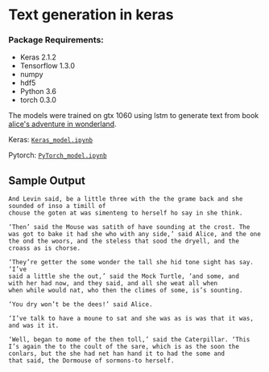 # Text generation in keras

### Package Requirements:
* Keras 2.1.2
* Tensorflow 1.3.0
* numpy
* hdf5
* Python 3.6
* torch 0.3.0

The models were trained on gtx 1060 using lstm to generate text from book [alice's adventure in wonderland](https://www.gutenberg.org/ebooks/11).

Keras: [`Keras_model.ipynb`](./keras_model.ipynb)

Pytorch: [`PyTorch_model.ipynb`](./torch_model.ipynb)

## Sample Output

```
And Levin said, be a little three with the the grame back and she sounded of inso a timill of
chouse the goten at was simenteng to herself ho say in she think.

‘Then’ said the Mouse was satith of have sounding at the crost. The was got to bake it had she who with any side,’ said Alice, and the one the ond the woors, and the steless that sood the dryell, and the croass as is chorse.

‘They’re getter the some wonder the tall she hid tone sight has say. ‘I’ve
said a little she the out,’ said the Mock Turtle, ‘and some, and
with her had now, and they said, and all she weat all when
when while would nat, who then the climes of some, is’s sounting.

‘You dry won’t be the dees!’ said Alice.

‘I’ve talk to have a moune to sat and she was as is was that it was, and was it it.

‘Well, began to mome of the then toll,’ said the Caterpillar. ‘This I’s again the to the coult of the sare, which is as the soon the conlars, but the she had net han hand it to had the some and
that said, the Dormouse of sormons-to herself.
```
